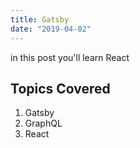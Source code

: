 ```yaml
---
title: Gatsby
date: "2019-04-02"
---
```


in this post you'll learn React

## Topics Covered

1. Gatsby
2. GraphQL
3. React